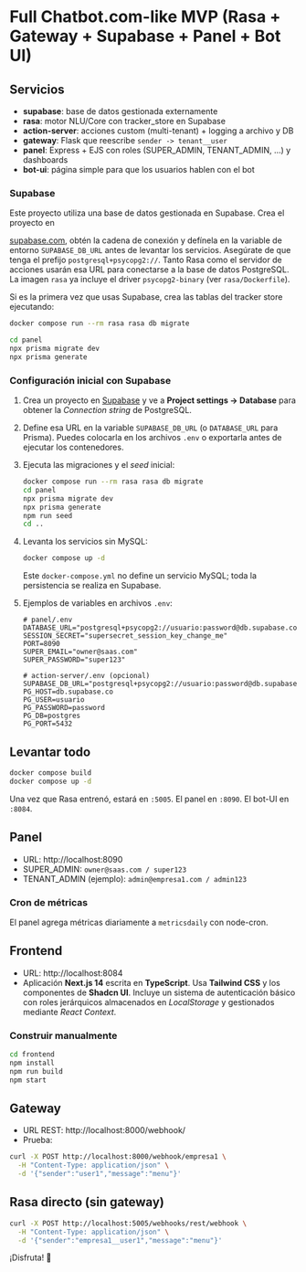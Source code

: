 # Full Chatbot.com-like MVP (Rasa + Gateway + Supabase + Panel + Bot UI)

## Servicios

- **supabase**: base de datos gestionada externamente
- **rasa**: motor NLU/Core con tracker_store en Supabase
- **action-server**: acciones custom (multi-tenant) + logging a archivo y DB
- **gateway**: Flask que reescribe `sender -> tenant__user`
- **panel**: Express + EJS con roles (SUPER_ADMIN, TENANT_ADMIN, ...) y dashboards
- **bot-ui**: página simple para que los usuarios hablen con el bot

### Supabase
Este proyecto utiliza una base de datos gestionada en Supabase. Crea el proyecto en

[supabase.com](https://supabase.com), obtén la cadena de conexión y defínela en la variable de entorno `SUPABASE_DB_URL` antes de levantar los servicios. Asegúrate de que tenga el prefijo `postgresql+psycopg2://`. Tanto Rasa como el servidor de acciones usarán esa URL para conectarse a la base de datos PostgreSQL. La imagen `rasa` ya incluye el driver `psycopg2-binary` (ver `rasa/Dockerfile`).

Si es la primera vez que usas Supabase, crea las tablas del tracker store ejecutando:

```bash
docker compose run --rm rasa rasa db migrate
```

```bash
cd panel
npx prisma migrate dev
npx prisma generate
```

### Configuración inicial con Supabase

1. Crea un proyecto en [Supabase](https://supabase.com) y ve a **Project settings → Database** para obtener la *Connection string* de PostgreSQL.
2. Define esa URL en la variable `SUPABASE_DB_URL` (o `DATABASE_URL` para Prisma). Puedes colocarla en los archivos `.env` o exportarla antes de ejecutar los contenedores.
3. Ejecuta las migraciones y el *seed* inicial:
   ```bash
   docker compose run --rm rasa rasa db migrate
   cd panel
   npx prisma migrate dev
   npx prisma generate
   npm run seed
   cd ..
   ```
4. Levanta los servicios sin MySQL:
   ```bash
   docker compose up -d
   ```
   Este `docker-compose.yml` no define un servicio MySQL; toda la persistencia se realiza en Supabase.

5. Ejemplos de variables en archivos `.env`:
   ```env
   # panel/.env
   DATABASE_URL="postgresql+psycopg2://usuario:password@db.supabase.co:5432/postgres"
   SESSION_SECRET="supersecret_session_key_change_me"
   PORT=8090
   SUPER_EMAIL="owner@saas.com"
   SUPER_PASSWORD="super123"
   ```
   ```env
   # action-server/.env (opcional)
   SUPABASE_DB_URL="postgresql+psycopg2://usuario:password@db.supabase.co:5432/postgres"
   PG_HOST=db.supabase.co
   PG_USER=usuario
   PG_PASSWORD=password
   PG_DB=postgres
   PG_PORT=5432
   ```

## Levantar todo

```bash
docker compose build
docker compose up -d
```

Una vez que Rasa entrenó, estará en `:5005`. El panel en `:8090`. El bot-UI en `:8084`.

## Panel

- URL: http://localhost:8090
- SUPER_ADMIN: `owner@saas.com / super123`
- TENANT_ADMIN (ejemplo): `admin@empresa1.com / admin123`

### Cron de métricas
El panel agrega métricas diariamente a `metricsdaily` con node-cron.

## Frontend

- URL: http://localhost:8084
- Aplicación **Next.js&nbsp;14** escrita en **TypeScript**. Usa **Tailwind CSS** y los componentes de **Shadcn UI**. Incluye un sistema de autenticación básico con roles jerárquicos almacenados en *LocalStorage* y gestionados mediante *React Context*.

### Construir manualmente

```bash
cd frontend
npm install
npm run build
npm start
```

## Gateway

- URL REST: http://localhost:8000/webhook/<tenant>
- Prueba:
```bash
curl -X POST http://localhost:8000/webhook/empresa1 \
  -H "Content-Type: application/json" \
  -d '{"sender":"user1","message":"menu"}'
```

## Rasa directo (sin gateway)
```bash
curl -X POST http://localhost:5005/webhooks/rest/webhook \
  -H "Content-Type: application/json" \
  -d '{"sender":"empresa1__user1","message":"menu"}'
```

¡Disfruta! 💪

